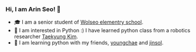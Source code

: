 ### Hi, I am Arin Seo! 👋

- 🎓 I am a senior student of [Wolseo elementry school](http://www.dgwolseo.es.kr/).
- 🤔 I am interested in Python :) I have learned python class from a robotics researcher [Taekyung Kim](https://github.com/ktk1501).
- 👯 I am learning  python with my friends, [youngchae](https://github.com/estelle0923) and  [jinsol](https://github.com/luna0902).
